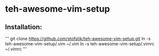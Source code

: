 # teh-awesome-vim-setup

## Installation:

'''
git clone https://github.com/stofstik/teh-awesome-vim-setup.git
ln -s teh-awesome-vim-setup/.vim ~/.vim
ln -s teh-awesome-vim-setup/.vimrc ~/.vimrc
'''
